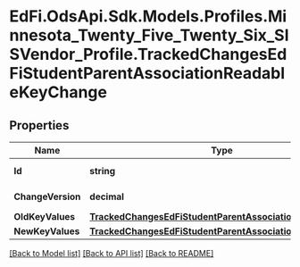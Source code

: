 # EdFi.OdsApi.Sdk.Models.Profiles.Minnesota_Twenty_Five_Twenty_Six_SISVendor_Profile.TrackedChangesEdFiStudentParentAssociationReadableKeyChange

## Properties

Name | Type | Description | Notes
------------ | ------------- | ------------- | -------------
**Id** | **string** | Resource identifier | [optional] 
**ChangeVersion** | **decimal** | Change version | [optional] 
**OldKeyValues** | [**TrackedChangesEdFiStudentParentAssociationReadableKey**](TrackedChangesEdFiStudentParentAssociationReadableKey.md) |  | [optional] 
**NewKeyValues** | [**TrackedChangesEdFiStudentParentAssociationReadableKey**](TrackedChangesEdFiStudentParentAssociationReadableKey.md) |  | [optional] 

[[Back to Model list]](../README.md#documentation-for-models) [[Back to API list]](../README.md#documentation-for-api-endpoints) [[Back to README]](../README.md)

